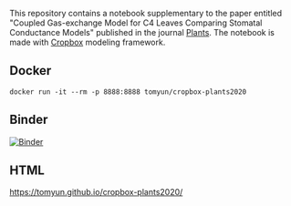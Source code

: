 This repository contains a notebook supplementary to the paper entitled "Coupled Gas-exchange Model for C4 Leaves Comparing Stomatal
Conductance Models" published in the journal [Plants](https://www.mdpi.com/journal/plants). The notebook is made with [Cropbox](https://github.com/tomyun/Cropbox.jl) modeling framework.

## Docker
```
docker run -it --rm -p 8888:8888 tomyun/cropbox-plants2020
```

## Binder
[![Binder](https://mybinder.org/badge_logo.svg)](https://mybinder.org/v2/gh/tomyun/cropbox-plants2020/master)

## HTML
https://tomyun.github.io/cropbox-plants2020/
